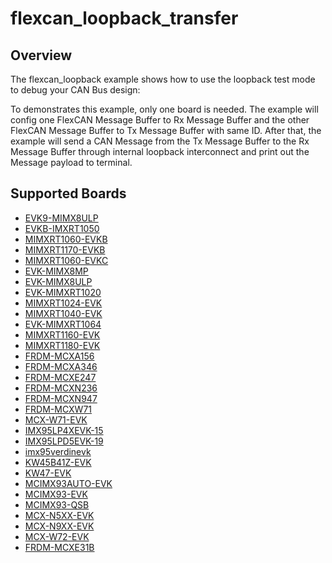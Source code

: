 # flexcan_loopback_transfer

## Overview
The flexcan_loopback example shows how to use the loopback test mode to debug your CAN Bus design:

To demonstrates this example, only one board is needed. The example will config one FlexCAN Message
Buffer to Rx Message Buffer and the other FlexCAN Message Buffer to Tx Message Buffer with same ID.
After that, the example will send a CAN Message from the Tx Message Buffer to the Rx Message Buffer
through internal loopback interconnect and print out the Message payload to terminal.

## Supported Boards
- [EVK9-MIMX8ULP](../../../_boards/evk9mimx8ulp/driver_examples/flexcan/loopback_transfer/example_board_readme.md)
- [EVKB-IMXRT1050](../../../_boards/evkbimxrt1050/driver_examples/flexcan/loopback_transfer/example_board_readme.md)
- [MIMXRT1060-EVKB](../../../_boards/evkbmimxrt1060/driver_examples/flexcan/loopback_transfer/example_board_readme.md)
- [MIMXRT1170-EVKB](../../../_boards/evkbmimxrt1170/driver_examples/flexcan/loopback_transfer/example_board_readme.md)
- [MIMXRT1060-EVKC](../../../_boards/evkcmimxrt1060/driver_examples/flexcan/loopback_transfer/example_board_readme.md)
- [EVK-MIMX8MP](../../../_boards/evkmimx8mp/driver_examples/flexcan/loopback_transfer/example_board_readme.md)
- [EVK-MIMX8ULP](../../../_boards/evkmimx8ulp/driver_examples/flexcan/loopback_transfer/example_board_readme.md)
- [EVK-MIMXRT1020](../../../_boards/evkmimxrt1020/driver_examples/flexcan/loopback_transfer/example_board_readme.md)
- [MIMXRT1024-EVK](../../../_boards/evkmimxrt1024/driver_examples/flexcan/loopback_transfer/example_board_readme.md)
- [MIMXRT1040-EVK](../../../_boards/evkmimxrt1040/driver_examples/flexcan/loopback_transfer/example_board_readme.md)
- [EVK-MIMXRT1064](../../../_boards/evkmimxrt1064/driver_examples/flexcan/loopback_transfer/example_board_readme.md)
- [MIMXRT1160-EVK](../../../_boards/evkmimxrt1160/driver_examples/flexcan/loopback_transfer/example_board_readme.md)
- [MIMXRT1180-EVK](../../../_boards/evkmimxrt1180/driver_examples/flexcan/loopback_transfer/example_board_readme.md)
- [FRDM-MCXA156](../../../_boards/frdmmcxa156/driver_examples/flexcan/loopback_transfer/example_board_readme.md)
- [FRDM-MCXA346](../../../_boards/frdmmcxa346/driver_examples/flexcan/loopback_transfer/example_board_readme.md)
- [FRDM-MCXE247](../../../_boards/frdmmcxe247/driver_examples/flexcan/loopback_transfer/example_board_readme.md)
- [FRDM-MCXN236](../../../_boards/frdmmcxn236/driver_examples/flexcan/loopback_transfer/example_board_readme.md)
- [FRDM-MCXN947](../../../_boards/frdmmcxn947/driver_examples/flexcan/loopback_transfer/example_board_readme.md)
- [FRDM-MCXW71](../../../_boards/frdmmcxw71/driver_examples/flexcan/loopback_transfer/example_board_readme.md)
- [MCX-W71-EVK](../../../_boards/mcxw71evk/driver_examples/flexcan/loopback_transfer/example_board_readme.md)
- [IMX95LP4XEVK-15](../../../_boards/imx95lp4xevk15/driver_examples/flexcan/loopback_transfer/example_board_readme.md)
- [IMX95LPD5EVK-19](../../../_boards/imx95lpd5evk19/driver_examples/flexcan/loopback_transfer/example_board_readme.md)
- [imx95verdinevk](../../../_boards/imx95verdinevk/driver_examples/flexcan/loopback_transfer/example_board_readme.md)
- [KW45B41Z-EVK](../../../_boards/kw45b41zevk/driver_examples/flexcan/loopback_transfer/example_board_readme.md)
- [KW47-EVK](../../../_boards/kw47evk/driver_examples/flexcan/loopback_transfer/example_board_readme.md)
- [MCIMX93AUTO-EVK](../../../_boards/mcimx93autoevk/driver_examples/flexcan/loopback_transfer/example_board_readme.md)
- [MCIMX93-EVK](../../../_boards/mcimx93evk/driver_examples/flexcan/loopback_transfer/example_board_readme.md)
- [MCIMX93-QSB](../../../_boards/mcimx93qsb/driver_examples/flexcan/loopback_transfer/example_board_readme.md)
- [MCX-N5XX-EVK](../../../_boards/mcxn5xxevk/driver_examples/flexcan/loopback_transfer/example_board_readme.md)
- [MCX-N9XX-EVK](../../../_boards/mcxn9xxevk/driver_examples/flexcan/loopback_transfer/example_board_readme.md)
- [MCX-W72-EVK](../../../_boards/mcxw72evk/driver_examples/flexcan/loopback_transfer/example_board_readme.md)
- [FRDM-MCXE31B](../../../_boards/frdmmcxe31b/driver_examples/flexcan/loopback_transfer/example_board_readme.md)
